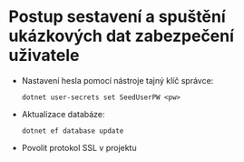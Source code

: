 # <a name="how-to-buildrun-secure-user-data-sample"></a>Postup sestavení a spuštění ukázkových dat zabezpečení uživatele

* Nastavení hesla pomocí nástroje tajný klíč správce:

  `dotnet user-secrets set SeedUserPW <pw>`

* Aktualizace databáze:

    `dotnet ef database update`

* Povolit protokol SSL v projektu